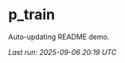 # p_train

Auto-updating README demo.

<!--START_SECTION:status-->
_Last run: 2025-09-06 20:19 UTC_
<!--END_SECTION:status-->





















































































































































































































































































































































































































